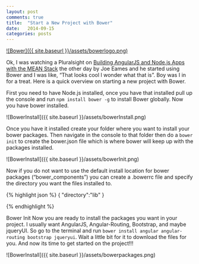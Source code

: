 ```yaml
---
layout: post
comments: true
title:  "Start a New Project with Bower"
date:   2014-09-15
categories: posts
---
```



[![Bower]({{ site.baseurl }}/assets/bowerlogo.png)](http://bower.io)

Ok, I was watching a Pluralsight on [Building AngularJS and Node.js Apps with the MEAN Stack][pluralsightcourse] the other day by Joe Eames and he started using Bower and I was like, “That looks cool I wonder what that is”. Boy was I in for a treat. Here is a quick overview on starting a new project with Bower.

First you need to have Node.js installed, once you have that installed pull up the console and run `npm install bower -g` to install Bower globally. Now you have bower installed.



![BowerInstall]({{ site.baseurl }}/assets/bowerInstall.png)

Once you have it installed create your folder where you want to install your bower packages. Then navigate in the console to that folder then do a `bower init` to create the bower.json file which is where bower will keep up with the packages installed.



![BowerInstall]({{ site.baseurl }}/assets/bowerInit.png)

Now if you do not want to use the default install location for bower packages (“bower_components”) you can create a .bowerrc file and specify the directory you want the files installed to.

{% highlight json %}
{
    "directory":"lib"
}

{% endhighlight %}



Bower Init
Now you are ready to install the packages you want in your project. I usually want AngularJS, Angular-Routing, Bootstrap, and maybe jqueryUI. So go to the terminal and run `bower install angular angular-routing bootstrap jqueryui`. Wait a little bit for it to download the files for you. And now its time to get started on the project!!!


![BowerInstall]({{ site.baseurl }}/assets/bowerpackages.png)

[pluralsightcourse]: http://pluralsight.com/training/courses/TableOfContents?courseName=building-angularjs-nodejs-apps-mean&highlight=joe-eames_building-angularjs-nodejs-apps-mean-m3*5#building-angularjs-nodejs-apps-mean-m3
